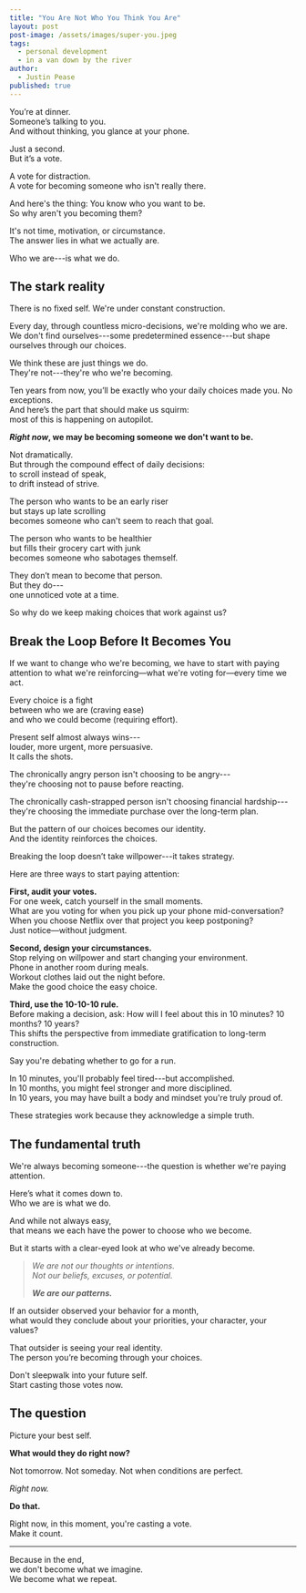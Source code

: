 ```yaml
---
title: "You Are Not Who You Think You Are"
layout: post
post-image: /assets/images/super-you.jpeg
tags:
  - personal development
  - in a van down by the river
author:
  - Justin Pease
published: true
---
```


You’re at dinner.  
Someone’s talking to you.  
And without thinking, you glance at your phone.

Just a second.  
But it’s a vote.

A vote for distraction.  
A vote for becoming someone who isn't really there.

And here's the thing: You know who you want to be.  
So why aren't you becoming them?

It's not time, motivation, or circumstance.  
The answer lies in what we actually are.

Who we are---is what we do.

## The stark reality

There is no fixed self. We're under constant construction.

Every day, through countless micro-decisions, we're molding who we are.  
We don't find ourselves---some predetermined essence---but shape ourselves through our choices.

We think these are just things we do.  
They're not---they're who we're becoming.

Ten years from now, you’ll be exactly who your daily choices made you. No exceptions.  
And here’s the part that should make us squirm:  
most of this is happening on autopilot.

**_Right now_, we may be becoming someone we don't want to be.**

Not dramatically.  
But through the compound effect of daily decisions:  
to scroll instead of speak,  
to drift instead of strive.

The person who wants to be an early riser  
but stays up late scrolling  
becomes someone who can't seem to reach that goal.

The person who wants to be healthier  
but fills their grocery cart with junk  
becomes someone who sabotages themself.

They don’t mean to become that person.  
But they do---  
one unnoticed vote at a time.

So why do we keep making choices that work against us?

## Break the Loop Before It Becomes You

If we want to change who we're becoming, we have to start with paying attention to what we're reinforcing—what we're voting for—every time we act.

Every choice is a fight  
between who we are (craving ease)  
and who we could become (requiring effort).

Present self almost always wins---  
louder, more urgent, more persuasive.  
It calls the shots.

The chronically angry person isn't choosing to be angry---  
they're choosing not to pause before reacting.

The chronically cash-strapped person isn't choosing financial hardship---  
they're choosing the immediate purchase over the long-term plan.

But the pattern of our choices becomes our identity.  
And the identity reinforces the choices.

Breaking the loop doesn’t take willpower---it takes strategy.

Here are three ways to start paying attention:

**First, audit your votes.**  
For one week, catch yourself in the small moments.  
What are you voting for when you pick up your phone mid-conversation?  
When you choose Netflix over that project you keep postponing?  
Just notice—without judgment.

**Second, design your circumstances.**  
Stop relying on willpower and start changing your environment.  
Phone in another room during meals.  
Workout clothes laid out the night before.  
Make the good choice the easy choice.

**Third, use the 10-10-10 rule.**  
Before making a decision, ask: How will I feel about this in 10 minutes? 10 months? 10 years?  
This shifts the perspective from immediate gratification to long-term construction.

Say you're debating whether to go for a run.

In 10 minutes, you'll probably feel tired---but accomplished.  
In 10 months, you might feel stronger and more disciplined.  
In 10 years, you may have built a body and mindset you're truly proud of.

These strategies work because they acknowledge a simple truth.

## The fundamental truth

We're always becoming someone---the question is whether we're paying attention.

Here’s what it comes down to.  
Who we are is what we do.

And while not always easy,  
that means we each have the power to choose who we become.

But it starts with a clear-eyed look at who we've already become.

> _We are not our thoughts or intentions._  
> _Not our beliefs, excuses, or potential._
>
> **_We are our patterns._**

If an outsider observed your behavior for a month,  
what would they conclude about your priorities, your character, your values?

That outsider is seeing your real identity.  
The person you’re becoming through your choices.

Don't sleepwalk into your future self.  
Start casting those votes now.

## The question

Picture your best self.

**What would they do right now?**

Not tomorrow.
Not someday.
Not when conditions are perfect.

_Right now._

**Do that.**

Right now, in this moment, you're casting a vote.  
Make it count.

---

Because in the end,  
we don't become what we imagine.  
We become what we repeat.
